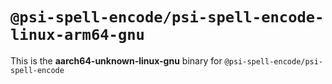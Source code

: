 # `@psi-spell-encode/psi-spell-encode-linux-arm64-gnu`

This is the **aarch64-unknown-linux-gnu** binary for `@psi-spell-encode/psi-spell-encode`
